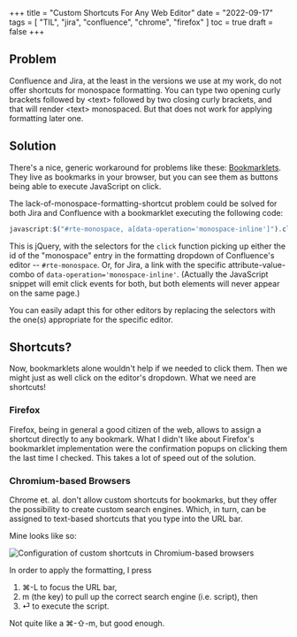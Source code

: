 +++
title = "Custom Shortcuts For Any Web Editor"
date = "2022-09-17"
tags = [
    "TIL",
    "jira",
    "confluence",
    "chrome",
    "firefox"
]
toc = true
draft = false
+++

## Problem

Confluence and Jira, at the least in the versions we use at my work, do not offer shortcuts for monospace formatting. You can type two opening curly brackets followed by \<text\> followed by two closing curly brackets, and that will render \<text\> monospaced. But that does not work for applying formatting later one.

## Solution

There's a nice, generic workaround for problems like these: [Bookmarklets](https://en.wikipedia.org/wiki/Bookmarklet). They live as bookmarks in your browser, but you can see them as buttons being able to execute JavaScript on click.

The lack-of-monospace-formatting-shortcut problem could be solved for both Jira and Confluence with a bookmarklet executing the following code:
```javascript
javascript:$("#rte-monospace, a[data-operation='monospace-inline']").click();
```
This is jQuery, with the selectors for the `click` function picking up either the id of the "monospace" entry in the formatting dropdown of Confluence's editor -- `#rte-monospace`. Or, for Jira, a link with the specific attribute-value-combo of `data-operation='monospace-inline'`. (Actually the JavaScript snippet will emit click events for both, but both elements will never appear on the same page.)

You can easily adapt this for other editors by replacing the selectors with the one(s) appropriate for the specific editor.

## Shortcuts?

Now, bookmarklets alone wouldn't help if we needed to click them. Then we might just as well click on the editor's dropdown. What we need are shortcuts!

### Firefox

Firefox, being in general a good citizen of the web, allows to assign a shortcut directly to any bookmark. What I didn't like about Firefox's bookmarklet implementation were the confirmation popups on clicking them the last time I checked. This takes a lot of speed out of the solution.

### Chromium-based Browsers

Chrome et. al. don't allow custom shortcuts for bookmarks, but they offer the possibility to create custom search engines. Which, in turn, can be assigned to text-based shortcuts that you type into the URL bar.

Mine looks like so:

![Configuration of custom shortcuts in Chromium-based browsers](/images/til-custom-shortcuts/chrome-custom-search-engine.png)

In order to apply the formatting, I press 

1. ⌘-L to focus the URL bar, 
2. m (the key) to pull up the correct search engine (i.e. script), then 
3. ⏎ to execute the script.

Not quite like a ⌘-⇧-m, but good enough.